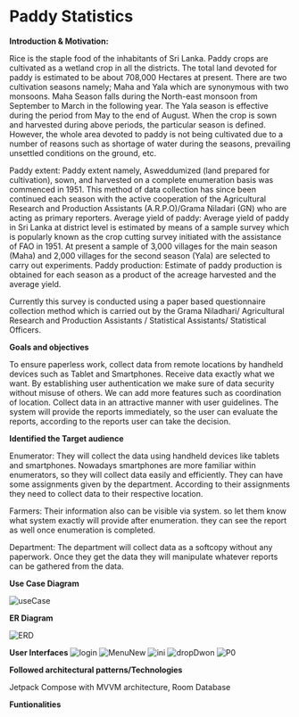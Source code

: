 # Paddy Statistics



**Introduction & Motivation:**

Rice is the staple food of the inhabitants of Sri Lanka. Paddy crops are cultivated as a wetland crop in all the districts. The total land devoted for paddy is estimated to be about 708,000 Hectares at present. There are two cultivation seasons namely; Maha and Yala which are synonymous with two monsoons. Maha Season falls during the North-east monsoon from September to March in the following year. The Yala season is effective during the period from May to the end of August. When the crop is sown and harvested during above periods, the particular season is defined. However, the whole area devoted to paddy is not being cultivated due to a number of reasons such as shortage of water during the seasons, prevailing unsettled conditions on the ground, etc. 

Paddy extent: Paddy extent namely, Asweddumized (land prepared for cultivation), sown, and harvested on a complete enumeration basis was commenced in 1951. This method of data collection has since been continued each season with the active cooperation of the Agricultural Research and Production Assistants (A.R.P.O)/Grama Niladari (GN) who are acting as primary reporters.
Average yield of paddy: Average yield of paddy in Sri Lanka at district level is estimated by means of a sample survey which is popularly known as the crop cutting survey initiated with the assistance of FAO in 1951. At present a sample of 3,000 villages for the main season (Maha) and 2,000 villages for the second season (Yala) are selected to carry out experiments.
Paddy production: Estimate of paddy production is obtained for each season as a product of the acreage harvested and the average yield.

Currently this survey is conducted using a paper based questionnaire collection method which is carried out by the Grama Niladhari/ Agricultural Research and Production Assistants / Statistical Assistants/ Statistical Officers.

**Goals and objectives**

To ensure paperless work, collect data from remote locations by handheld devices such as Tablet and Smartphones.
Receive data exactly what we want.
By establishing user authentication we make sure of data security without misuse of others.
We can add more features such as coordination of location.
Collect data in an attractive manner with user guidelines.
The system will provide the reports immediately, so the user can evaluate the reports, according to the reports user can take the decision.

**Identified the Target audience**

Enumerator: They will collect the data using handheld devices like tablets and smartphones. Nowadays smartphones are more familiar within enumerators, so they will collect data easily and efficiently. They can have some assignments given by the department. According to their assignments they need to collect data to their respective location.

Farmers: Their information also can be visible via system. so let them know what system exactly will provide after enumeration. they can see the report as well once enumeration is completed.

Department: The department will collect data as a softcopy without any paperwork. Once they get the data they will manipulate whatever reports can be gathered from the data.

**Use Case Diagram**

![useCase](https://user-images.githubusercontent.com/6000700/215914255-d3d30b2e-eff8-45a2-ab4f-b4c2250d613a.JPG)


**ER Diagram**

![ERD](https://user-images.githubusercontent.com/6000700/215913981-f8d8c5bb-50b0-4ff4-9d18-814acd52b351.JPG)


**User Interfaces**
![login](https://user-images.githubusercontent.com/6000700/215938885-b1fc0dca-0191-4ce1-9502-39e901cb3795.JPG)
![MenuNew](https://user-images.githubusercontent.com/6000700/215938904-4a12aa19-42a6-4a83-8952-1a57005ed3d8.jpeg)
![ini](https://user-images.githubusercontent.com/6000700/215939175-e324a682-5731-494b-814b-4212b658e946.JPG)
![dropDwon](https://user-images.githubusercontent.com/6000700/215939021-dea512dc-1910-42f7-bcc3-a64947e1046d.JPG)
![P0](https://user-images.githubusercontent.com/6000700/215938933-b8f99a21-42fb-41a1-b3cc-239f15c97e8f.jpeg)


**Followed architectural patterns/Technologies**

Jetpack Compose with MVVM architecture, Room Database

**Funtionalities**
